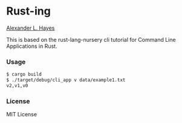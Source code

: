 # Rust-ing

[Alexander L. Hayes](https://hayesall.com/)

This is based on the rust-lang-nursery cli tutorial for Command Line Applications in Rust.

### Usage

```bash
$ cargo build
$ ./target/debug/cli_app v data/example1.txt
v2,v1,v0
```

### License

MIT License
